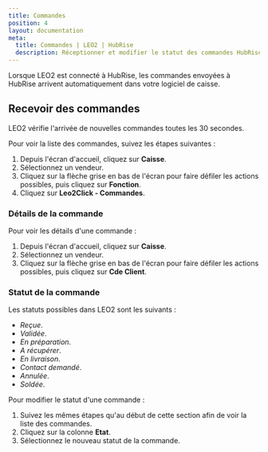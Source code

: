 ```yaml
---
title: Commandes
position: 4
layout: documentation
meta:
  title: Commandes | LEO2 | HubRise
  description: Réceptionner et modifier le statut des commandes HubRise reçues dans LEO2. Connectez vos apps et synchronisez vos données.
---
```


Lorsque LEO2 est connecté à HubRise, les commandes envoyées à HubRise arrivent automatiquement dans votre logiciel de caisse.

## Recevoir des commandes

LEO2 vérifie l'arrivée de nouvelles commandes toutes les 30 secondes.

Pour voir la liste des commandes, suivez les étapes suivantes :

1. Depuis l'écran d'accueil, cliquez sur **Caisse**.
1. Sélectionnez un vendeur.
1. Cliquez sur la flèche grise en bas de l'écran pour faire défiler les actions possibles, puis cliquez sur **Fonction**.
1. Cliquez sur **Leo2Click - Commandes**.

### Détails de la commande

Pour voir les détails d'une commande :

1. Depuis l'écran d'accueil, cliquez sur **Caisse**.
1. Sélectionnez un vendeur.
1. Cliquez sur la flèche grise en bas de l'écran pour faire défiler les actions possibles, puis cliquez sur **Cde Client**.

### Statut de la commande

Les statuts possibles dans LEO2 sont les suivants :

- *Reçue*.
- *Validée*.
- *En préparation*.
- *A récupérer*.
- *En livraison*.
- *Contact demandé*.
- *Annulée*.
- *Soldée*.

Pour modifier le statut d'une commande :

1. Suivez les mêmes étapes qu'au début de cette section afin de voir la liste des commandes.
1. Cliquez sur la colonne **Etat**.
1. Sélectionnez le nouveau statut de la commande.